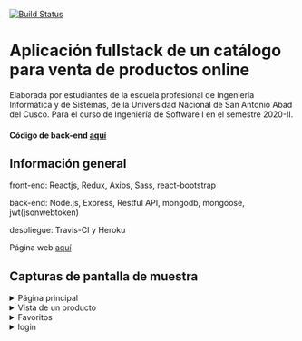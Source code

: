[![Build Status](https://travis-ci.com/UwUnsaac/Ecommerce-Reactjs.svg?branch=master)](https://travis-ci.com/UwUnsaac/Ecommerce-Reactjs)

# Aplicación fullstack de un catálogo para venta de productos online
Elaborada por estudiantes de la escuela profesional de Ingeniería Informática y de Sistemas, de la Universidad Nacional de San Antonio Abad del Cusco.
Para el curso de Ingeniería de Software I en el semestre 2020-II.

#### Código de back-end [aquí](https://github.com/UwUnsaac/Ecommerce-Nodejs)

## Información general

front-end: Reactjs, Redux, Axios, Sass, react-bootstrap

back-end: Node.js, Express, Restful API, mongodb, mongoose, jwt(jsonwebtoken)

despliegue: Travis-CI y Heroku

Página web [aquí](https://e-commerce-uwunsaac.herokuapp.com)

## Capturas de pantalla de muestra


<details>
 <summary>Página principal</summary>
 <p>
   
![dashboard_large](https://user-images.githubusercontent.com/72516305/110693675-b0c9a200-81b5-11eb-9b21-ee0d40544a14.png)

</p>
</details>

<details>
 <summary>Vista de un producto</summary>
 <p>
   
   ![product_overview_large](https://user-images.githubusercontent.com/72516305/110694024-1d44a100-81b6-11eb-96d3-0b22667631f4.png)
</p>
</details>

<details>
 <summary>Favoritos</summary>
 <p>
   
![checkout_large](https://user-images.githubusercontent.com/72516305/110694102-377e7f00-81b6-11eb-8cf4-38397bc277db.png)
   
</p>
</details>

<details>
 <summary>login</summary>
 <p>
   
![login_large](https://user-images.githubusercontent.com/72516305/110694265-6268d300-81b6-11eb-95b8-4287991e49a7.png)

   
</p>
</details>





